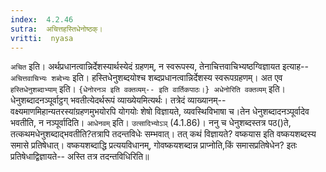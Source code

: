 ```yaml
---
index:  4.2.46
sutra:  अचित्तहस्तिधेनोष्ठक्।
vritti:  nyasa
---
```


`अचित` इति। अर्थप्रधानत्वान्निर्देशस्यार्थस्येदं ग्रहणम्, न स्वरूपस्य, तेनाचित्तवाचिभ्यष्ठग्विज्ञायत इत्याह-- `अचित्तवाचिभ्यः शब्देभ्यः` इति। हस्तिधेनुशब्दयोश्च शब्दप्रधानत्वान्निर्देशस्य स्वरूपग्रहणम्। अत एव `हस्तिधेनुशब्दाभ्याम्` इति।
`{धेनोरनञ इति वक्तव्यम्-- इति वार्तिकपाठः।} अधेनोरिति वक्तव्यम्` इति। धेनुशब्दादनञ्पूर्वाट्ठग् भवतीत्येदर्थरूपं व्याख्येयमित्यर्थः। तत्रेदं व्याख्यानम्-- वक्ष्यमाणमिहान्यतरस्यांग्रहणमुभयोरपि योगयोः शेषो विज्ञायते, व्यवस्थिविभाषा च।तेन धेनुशब्दादनञ्पूर्वादेव भवतीति, न नञ्पूर्वादिति। `आधेनवम्` इति। `उत्सादिभ्योऽञ्` (4.1.86)। ननु च धेनुशब्दस्तत्र पठ()ते, तत्कथमधेनुशब्दाद्भवतीति?तत्रापि तदन्तविधेः सम्भवात्। तत् कथं विज्ञायते? वष्कयास इति वष्कयशब्दस्य समासे प्रतिषेधात्। वष्कयशब्दाद्धि प्रत्ययविधानम्, गोवष्कयशब्दान्न प्राप्नोति,किं समासप्रतिषेधेन? इतः प्रतिषेधाद्विज्ञायते-- अस्ति तत्र तदन्तविधिरिति॥
